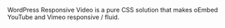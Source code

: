 WordPress Responsive Video is a pure CSS solution that makes oEmbed YouTube and Vimeo responsive / fluid.